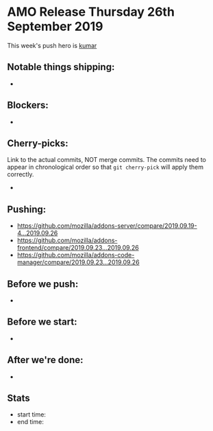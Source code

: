 # AMO Release Thursday 26th September 2019

This week's push hero is [kumar](https://github.com/kumar303)

## Notable things shipping:

* 

## Blockers:

*

## Cherry-picks:

Link to the actual commits, NOT merge commits. The commits need to appear
in chronological order so that `git cherry-pick` will apply them correctly.

* 

## Pushing:

* https://github.com/mozilla/addons-server/compare/2019.09.19-4...2019.09.26
* https://github.com/mozilla/addons-frontend/compare/2019.09.23...2019.09.26
* https://github.com/mozilla/addons-code-manager/compare/2019.09.23...2019.09.26


## Before we push:

* 

## Before we start:

*

## After we're done:

* 

## Stats

* start time:
* end time:
